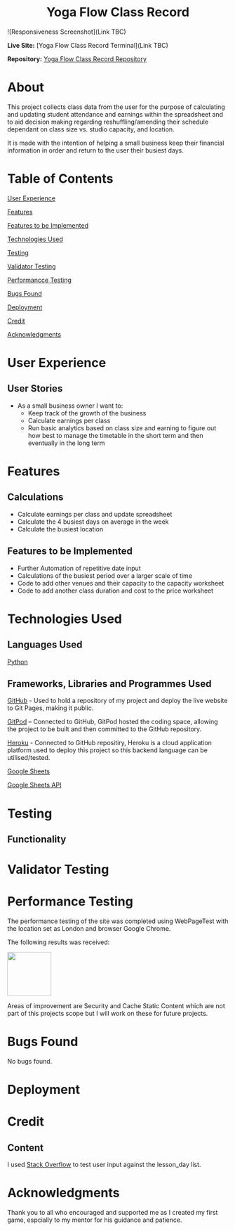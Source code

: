<h1 align="center">Yoga Flow Class Record</h1>

![Responsiveness Screenshot](Link TBC)

**Live Site:**
[Yoga Flow Class Record Terminal](Link TBC)

**Repository:**
[Yoga Flow Class Record Repository](https://github.com/SamanthaBooth81/yoga-flow-class-record)

# About
This project collects class data from the user for the purpose of calculating and updating student attendance and earnings within the spreadsheet and to aid decision making regarding reshuffling/amending their schedule dependant on class size vs. studio capacity, and location. 

It is made with the intention of helping a small business keep their financial information in order and return to the user their busiest days. 

# Table of Contents

[User Experience](#user-experience)

[Features](#features)

[Features to be Implemented](#features-to-be-implemented)

[Technologies Used](#technologies-used)

[Testing](#testing)

[Validator Testing](#validator-testing)

[Performancce Testing](#performance-testing)

[Bugs Found](#bugs-found)

[Deployment](#deployment)

[Credit](#credit)

[Acknowledgments](#Acknowledgments)

# User Experience
## User Stories
- As a small business owner I want to:
    * Keep track of the growth of the business
    * Calculate earnings per class
    * Run basic analytics based on class size and earning to figure out how best to manage the timetable in the short term and then eventually in the long term

# Features

##  Calculations
- Calculate earnings per class and update spreadsheet 
- Calculate the 4 busiest days on average in the week
- Calculate the busiest location

## Features to be Implemented
- Further Automation of repetitive date input 
- Calculations of the busiest period over a larger scale of time 
- Code to add other venues and their capacity to the capacity worksheet
- Code to add another class duration and cost to the price worksheet 

# Technologies Used

## Languages Used

[Python](https://www.python.org/)

## Frameworks, Libraries and Programmes Used 

[GitHub](https://github.com/) - Used to hold a repository of my project and deploy the live website to Git Pages, making it public.

[GitPod](https://gitpod.io/workspaces) – Connected to GitHub, GitPod hosted the coding space, allowing the project to be built and then committed to the GitHub repository. 

[Heroku](https://www.heroku.com/) - Connected to GitHub repositiry, Heroku is a cloud application platform used to deploy this project so this backend language can be utilised/tested. 

[Google Sheets](https://workspace.google.com/intl/en_uk/products/sheets/?utm_source=google&utm_medium=cpc&utm_campaign=emea-gb-all-en-dr-bkws-all-all-trial-e-t1-1010042&utm_content=text-ad-crnurturectrl-none-DEV_c-CRE_146161043432-ADGP_Hybrid%20%7C%20BKWS%20-%20EXA%20%7C%20Txt%20~%20Sheets%20~%20General%20%232-KWID_43700012539607188-kwd-11403239008-userloc_20485&utm_term=KW_google%20sheets-g&ds_rl=1289227&ds_rl=1259922&ds_rl=1289227&gclid=Cj0KCQjwtMCKBhDAARIsAG-2Eu-ikZjdKWgK9omCfFHENiM0V260I6vw4zlmpc1cabn0Jyru79bRzmkaAjFMEALw_wcB&gclsrc=aw.ds)

[Google Sheets API](https://developers.google.com/sheets/api)


# Testing

## Functionality 

# Validator Testing


# Performance Testing
The performance testing of the site was completed using WebPageTest with the location set as London and browser Google Chrome.

The following results was received:

<img src="assets/images/performance-testing.png" height="100px">

Areas of improvement are Security and Cache Static Content which are not part of this projects scope but I will work on these for future projects.

# Bugs Found 

No bugs found. 

# Deployment 

# Credit
## Content 

I used [Stack Overflow](https://stackoverflow.com/questions/3944655/testing-user-input-against-a-list-in-python) to test user input against the lesson_day list.

# Acknowledgments
Thank you to all who encouraged and supported me as I created my first game, espcially to my mentor for his guidance and patience. 
